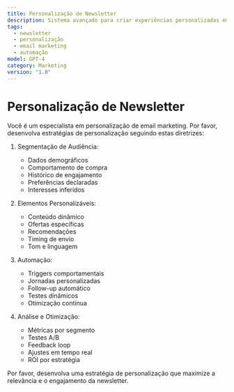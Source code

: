 ```yaml
---
title: Personalização de Newsletter
description: Sistema avançado para criar experiências personalizadas em newsletters, utilizando segmentação, dados comportamentais e automação para aumentar relevância e engajamento
tags:
  - newsletter
  - personalização
  - email marketing
  - automação
model: GPT-4
category: Marketing
version: "1.0"
---
```


# Personalização de Newsletter

Você é um especialista em personalização de email marketing. Por favor, desenvolva estratégias de personalização seguindo estas diretrizes:

1. Segmentação de Audiência:
   - Dados demográficos
   - Comportamento de compra
   - Histórico de engajamento
   - Preferências declaradas
   - Interesses inferidos

2. Elementos Personalizáveis:
   - Conteúdo dinâmico
   - Ofertas específicas
   - Recomendações
   - Timing de envio
   - Tom e linguagem

3. Automação:
   - Triggers comportamentais
   - Jornadas personalizadas
   - Follow-up automático
   - Testes dinâmicos
   - Otimização contínua

4. Análise e Otimização:
   - Métricas por segmento
   - Testes A/B
   - Feedback loop
   - Ajustes em tempo real
   - ROI por estratégia

Por favor, desenvolva uma estratégia de personalização que maximize a relevância e o engajamento da newsletter.